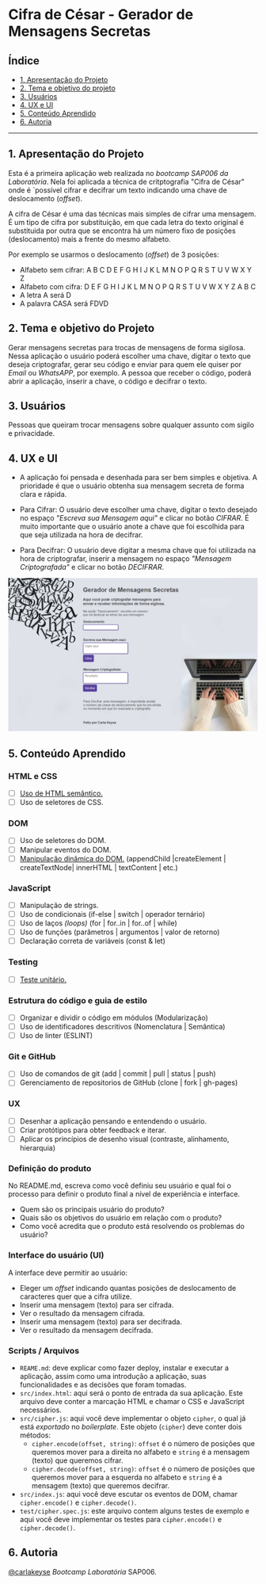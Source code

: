 # Cifra de César - Gerador de Mensagens Secretas

## Índice

* [1. Apresentação do Projeto](#1-prefácio)
* [2. Tema e objetivo do projeto](#2-resumo-do-projeto)
* [3. Usuários](#3-objetivos-de-aprendizagem)
* [4. UX e UI](#4-considerações-gerais)
* [5. Conteúdo Aprendido](#5-critérios-de-aceitação-mínimos-do-projeto)
* [6. Autoria](#6-hacker-edition)


***

## 1. Apresentação do Projeto

Esta é a primeira aplicação web realizada no _bootcamp SAP006 da Laboratória_.
Nela foi aplicada a técnica de critptografia "Cifra de César" onde é ´possível cifrar e decifrar um texto indicando uma chave de deslocamento (_offset_).

A cifra de César é uma das técnicas mais simples de cifrar uma mensagem. É um
tipo de cifra por substituição, em que cada letra do texto original é
substituida por outra que se encontra há um número fixo de posições
(deslocamento) mais a frente do mesmo alfabeto.

Por exemplo se usarmos o deslocamento (_offset_) de 3 posições:

* Alfabeto sem cifrar: A B C D E F G H I J K L M N O P Q R S T U V W X Y Z
* Alfabeto com cifra:  D E F G H I J K L M N O P Q R S T U V W X Y Z A B C
* A letra A será D
* A palavra CASA será FDVD


## 2. Tema e objetivo do Projeto

Gerar mensagens secretas para trocas de mensagens de forma sigilosa. 
Nessa aplicação o usuário poderá escolher uma chave, digitar o texto que deseja criptografar, gerar seu código e enviar para quem ele quiser por _Email_ ou _WhatsAPP_, por exemplo.
A pessoa que receber o código, poderá abrir a aplicação, inserir a chave, o código e decifrar o texto.

## 3. Usuários

Pessoas que queiram trocar mensagens sobre qualquer assunto com sigilo e privacidade.

## 4. UX e UI

* A aplicação foi pensada e desenhada para ser bem simples e objetiva. A prioridade é que o usuário obtenha sua mensagem secreta de forma clara e rápida.

* Para Cifrar:
O usuário deve escolher uma chave, digitar o texto desejado no espaço _"Escreva sua Mensagem aqui"_ e clicar no botão _CIFRAR_. É muito importante que o usuário anote a chave que foi escolhida para que seja utilizada na hora de decifrar.

* Para Decifrar:
O usuário deve digitar a mesma chave que foi utilizada na hora de criptografar, inserir a mensagem no espaço _"Mensagem Criptografada"_ e clicar no botão _DECIFRAR_.

![Layout](src/img/layout.jpg)

## 5. Conteúdo Aprendido

### HTML e CSS

* [ ] [Uso de HTML semântico.](https://developer.mozilla.org/pt-BR/docs/Glossario/Semantica#Sem%C3%A2ntica_em_HTML)
* [ ] Uso de seletores de CSS.

### DOM

* [ ] Uso de seletores do DOM.
* [ ] Manipular eventos do DOM.
* [ ] [Manipulação dinâmica do DOM.](https://developer.mozilla.org/pt-BR/docs/DOM/Referencia_do_DOM/Introdu%C3%A7%C3%A3o)
(appendChild |createElement | createTextNode| innerHTML | textContent | etc.)

### JavaScript

* [ ] Manipulação de strings.
* [ ] Uso de condicionais (if-else | switch | operador ternário)
* [ ] Uso de laços _(loops)_ (for | for..in | for..of | while)
* [ ] Uso de funções (parâmetros | argumentos | valor de retorno)
* [ ] Declaração correta de variáveis (const & let)

### Testing

* [ ] [Teste unitário.](https://jestjs.io/docs/pt-BR/getting-started)

### Estrutura do código e guia de estilo

* [ ] Organizar e dividir o código em módulos (Modularização)
* [ ] Uso de identificadores descritivos (Nomenclatura | Semântica)
* [ ] Uso de linter (ESLINT)

### Git e GitHub

* [ ] Uso de comandos de git (add | commit | pull | status | push)
* [ ] Gerenciamento de repositorios de GitHub (clone | fork | gh-pages)

### UX

* [ ] Desenhar a aplicação pensando e entendendo o usuário.
* [ ] Criar protótipos para obter feedback e iterar.
* [ ] Aplicar os princípios de desenho visual (contraste, alinhamento, hierarquia)

### Definição do produto

No README.md, escreva como você definiu seu usuário e qual foi o processo para
definir o produto final a nível de experiência e interface.

* Quem são os principais usuário do produto?
* Quais são os objetivos do usuário em relação com o produto?
* Como você acredita que o produto está resolvendo os problemas do usuário?

### Interface do usuário (UI)

A interface deve permitir ao usuário:

* Eleger um _offset_ indicando quantas posições de deslocamento de caracteres
  quer que a cifra utilize.
* Inserir uma mensagem (texto) para ser cifrada.
* Ver o resultado da mensagem cifrada.
* Inserir uma mensagem (texto) para ser decifrada.
* Ver o resultado da mensagem decifrada.

### Scripts / Arquivos

* `REAME.md`: deve explicar como fazer deploy, instalar e executar a aplicação,
  assim como uma introdução a aplicação, suas funcionalidades e as decisões que
  foram tomadas.
* `src/index.html`: aqui será o ponto de entrada da sua aplicação. Este arquivo
  deve conter a marcação HTML e chamar o CSS e JavaScript necessários.
* `src/cipher.js`: aqui você deve implementar o objeto `cipher`, o qual já está
  _exportado_ no _boilerplate_. Este objeto (`cipher`) deve conter dois métodos:
  - `cipher.encode(offset, string)`: `offset` é o número de posições que
      queremos mover para a direita no alfabeto e `string` é a mensagem (texto)
      que queremos cifrar.
  - `cipher.decode(offset, string)`: `offset` é o número de posições que
      queremos mover para a esquerda no alfabeto e `string` é a mensagem (texto)
      que queremos decifrar.
* `src/index.js`: aqui você deve escutar os eventos de DOM, chamar
  `cipher.encode()` e `cipher.decode()`.
* `test/cipher.spec.js`: este arquivo contem alguns testes de exemplo e aqui
  você deve implementar os testes para `cipher.encode()` e `cipher.decode()`.

## 6. Autoria

[@carlakeyse](https://github.com/carlakeyse) _Bootcamp Laboratória_ SAP006.







